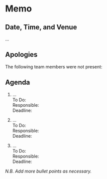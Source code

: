 # Memo

## Date, Time, and Venue
...

## Apologies
The following team members were not present:

## Agenda

1. ...  
To Do:  
Responsible:  
Deadline:  

2. ...  
To Do:  
Responsible:  
Deadline:  

3. ...  
To Do:  
Responsible:  
Deadline:  

*N.B. Add more bullet points as necessary.*
